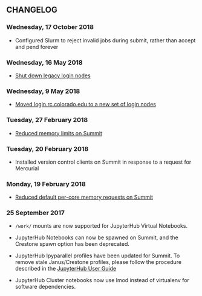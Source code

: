 ## CHANGELOG

### Wednesday, 17 October 2018

* Configured Slurm to reject invalid jobs during submit, rather than accept and pend forever

### Wednesday, 16 May 2018

* [Shut down legacy login nodes](https://www.colorado.edu/rc/news/rcloginnodemigration)

### Wednesday, 9 May 2018

* [Moved login.rc.colorado.edu to a new set of login nodes](https://www.colorado.edu/rc/news/rcloginnodemigration)

### Tuesday, 27 February 2018

* [Reduced memory limits on Summit](https://www.rc.colorado.edu/node/1094)

### Tuesday, 20 February 2018

* Installed version control clients on Summit in response to a request for Mercurial

### Monday, 19 February 2018

* [Reduced default per-core memory requests on Summit](https://www.rc.colorado.edu/node/1094)

### 25 September 2017

* `/work/` mounts are now supported for JupyterHub Virtual Notebooks.

* JupyterHub Notebooks can now be spawned on Summit, and the Crestone
  spawn option has been deprecated.

* JupyterHub Ipyparallel profiles have been updated for Summit. To
  remove stale Janus/Crestone profiles, please follow the procedure
  described in the
  [JupyterHub User Guide](https://github.com/ResearchComputing/jupyter-at-rc/wiki/JupyterHub-User-Guide#updating-your-jupyterhub-config)

* JupyterHub Cluster notebooks now use lmod instead of virtualenv for
  software dependencies.

